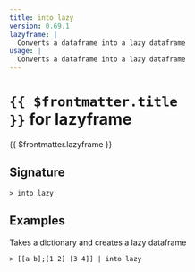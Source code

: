 ```yaml
---
title: into lazy
version: 0.69.1
lazyframe: |
  Converts a dataframe into a lazy dataframe
usage: |
  Converts a dataframe into a lazy dataframe
---
```


# <code>{{ $frontmatter.title }}</code> for lazyframe

<div class='command-title'>{{ $frontmatter.lazyframe }}</div>

## Signature

```> into lazy ```

## Examples

Takes a dictionary and creates a lazy dataframe
```shell
> [[a b];[1 2] [3 4]] | into lazy
```

